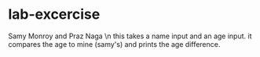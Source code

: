 # lab-excercise
Samy Monroy and Praz Naga \n
this takes a name input and an age input. 
it compares the age to mine (samy's) and prints the age difference. 

